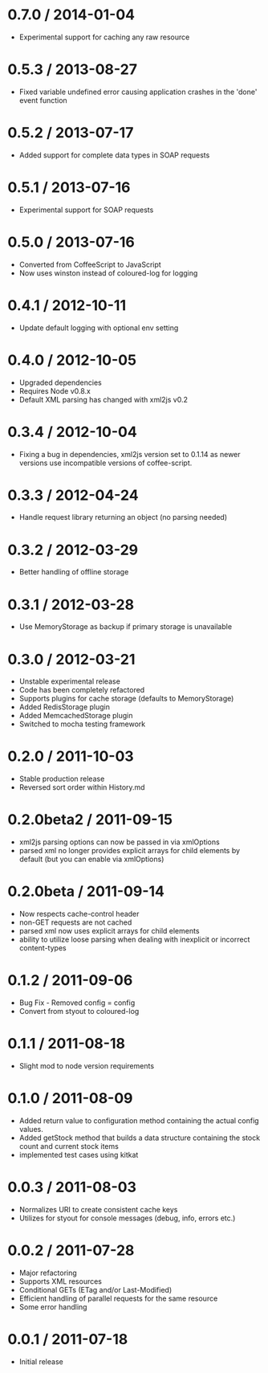0.7.0 / 2014-01-04
===================
  * Experimental support for caching any raw resource

0.5.3 / 2013-08-27
===================
  * Fixed variable undefined error causing application crashes in the 'done' event function

0.5.2 / 2013-07-17
===================
  * Added support for complete  data types in SOAP requests

0.5.1 / 2013-07-16
===================
  * Experimental support for SOAP requests

0.5.0 / 2013-07-16
===================
  * Converted from CoffeeScript to JavaScript
  * Now uses winston instead of coloured-log for logging

0.4.1 / 2012-10-11
===================
  * Update default logging with optional env setting

0.4.0 / 2012-10-05
===================
  * Upgraded dependencies
  * Requires Node v0.8.x
  * Default XML parsing has changed with xml2js v0.2

0.3.4 / 2012-10-04
===================

  * Fixing a bug in dependencies, xml2js version set to 0.1.14 as newer versions use incompatible versions of coffee-script.

0.3.3 / 2012-04-24
==================

  * Handle request library returning an object (no parsing needed)

0.3.2 / 2012-03-29
==================

  * Better handling of offline storage

0.3.1 / 2012-03-28
==================

  * Use MemoryStorage as backup if primary storage is unavailable

0.3.0 / 2012-03-21
==================

  * Unstable experimental release
  * Code has been completely refactored
  * Supports plugins for cache storage (defaults to MemoryStorage)
  * Added RedisStorage plugin
  * Added MemcachedStorage plugin
  * Switched to mocha testing framework

0.2.0 / 2011-10-03
==================

  * Stable production release
  * Reversed sort order within History.md

0.2.0beta2 / 2011-09-15
=======================

  * xml2js parsing options can now be passed in via xmlOptions
  * parsed xml no longer provides explicit arrays for child elements by default (but you can enable via xmlOptions)

0.2.0beta / 2011-09-14
======================

  * Now respects cache-control header
  * non-GET requests are not cached
  * parsed xml now uses explicit arrays for child elements
  * ability to utilize loose parsing when dealing with inexplicit or incorrect content-types

0.1.2 / 2011-09-06
===================

  * Bug Fix - Removed config = config
  * Convert from styout to coloured-log

0.1.1 / 2011-08-18
===================

  * Slight mod to node version requirements

0.1.0 / 2011-08-09
===================

  * Added return value to configuration method containing the actual config values.
  * Added getStock method that builds a data structure containing the stock count and current stock items
  * implemented test cases using kitkat

0.0.3 / 2011-08-03
==================

  * Normalizes URI to create consistent cache keys
  * Utilizes for styout for console messages (debug, info, errors etc.)

0.0.2 / 2011-07-28
==================

  * Major refactoring
  * Supports XML resources
  * Conditional GETs (ETag and/or Last-Modified)
  * Efficient handling of parallel requests for the same resource
  * Some error handling

0.0.1 / 2011-07-18
==================

  * Initial release














